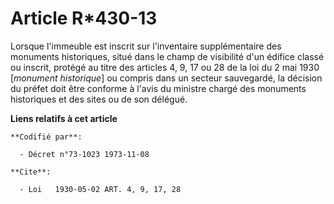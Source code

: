 # Article R*430-13

Lorsque l'immeuble est inscrit sur l'inventaire supplémentaire des monuments historiques, situé dans le champ de visibilité
d'un édifice classé ou inscrit, protégé au titre des articles 4, 9, 17 ou 28 de la loi du 2 mai 1930 [*monument historique*]
ou compris dans un secteur sauvegardé, la décision du préfet doit être conforme à l'avis du ministre chargé des monuments
historiques et des sites ou de son délégué.

**Liens relatifs à cet article**

	**Codifié par**:

	  - Décret n°73-1023 1973-11-08

	**Cite**:

	  - Loi   1930-05-02 ART. 4, 9, 17, 28
